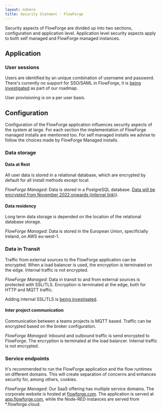 ```yaml
---
layout: nohero
title: Security Statment - FlowForge
---
```


<div class="prose prose-blue container m-auto max-w-4xl">

Security aspects of FlowForge are divided up into two sections, configuration
and application level. Application level security aspects apply to both self
managed and FlowForge managed instances.

## Application

### User sessions

Users are identified by an unique combination of username and password. There's
currently no support for SSO/SAML in FlowForge, it is
[being investigated](https://github.com/flowforge/flowforge/issues/226) as part
of our roadmap.

User provisioning is on a per user basis.

## Configuration

Configuration of the FlowForge application influences security aspects of the
system at large. For each section the implementation of FlowForge managed
installs are mentioned too. For self managed installs we advise to follow the
choices made by FlowForge Managed installs.

### Data storage

#### Data at Rest

All user data is stored in a relational database, which are encrypted by default
for all install methods except local.

_FlowForge Managed_: Data is stored in a PostgreSQL database.
[Data will be encrypted from November 2022 onwards (internal link)](https://github.com/flowforge/CloudProject/issues/79)).

#### Data residency

Long term data storage is depended on the location of the relational database
storage.

_FlowForge Managed_: Data is stored in the European Union, specificially
Ireland, on AWS eu-west-1.

### Data in Transit

Traffic from external sources to the FlowForge application can be encrypted.
When a load balancer is used, the encryption is terminated on the edge. Internal
traffic is not encrypted.

_FlowForge Managed_: Data in transit to and from external sources is protected
with SSL/TLS. Encryption is terminated at the edge, both for HTTP and MQTT
traffic.

Adding internal SSL/TLS is [being investigated](https://github.com/flowforge/flowforge/issues/910).

#### Inter project communication

Communication between a teams projects is MQTT based. Traffic can be encrypted
based on the broker configuration.

_FlowForge Managed_: Inbound and outbound traffic is send encrypted to 
FlowForge. The encryption is terminated at the load balancer. Internal traffic
is not encrypted.

### Service endpoints

It's recommended to run the FlowForge application and the flow runtimes on
different domains. This will create separation of concerns and enhances security
for, among others, cookies.

_FlowForge Managed_: Our SaaS offering has multiple service domains. The
corporate website is hosted at [flowforge.com](https://flowforge.com). The
application is served at [app.flowforge.com](https://app.flowforge.com), while
the Node-RED instances are served from \*.flowforge.cloud.

</div>
